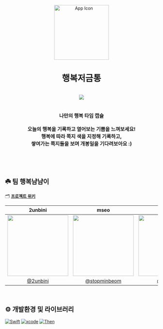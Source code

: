 <div align="center">
  <img src="https://avatars.githubusercontent.com/u/99244198?s=400&u=fc8b4a398d08600ecb1ed75736b412fa61419083&v=4" alt="App Icon" height="180" width="180"/>
  <br>
<h1>행복저금통</h1>
<br>
  <a href="https://apps.apple.com/kr/app/%ED%96%89%EB%B3%B5%EC%A0%80%EA%B8%88%ED%86%B5/id1618732744">
    <img src="https://img.shields.io/badge/App%20Store-행복저금통-f9de85?style=for-the-badge&logo=App%20Store&logoColor=0D96F6"/>
  </a>
  <br>
  <br>
  <h3>나만의 행복 타임 캡슐 <br><br>
오늘의 행복을 기록하고 열어보는 기쁨을 느껴보세요! <br>
행복에 따라 쪽지 색을 지정해 기록하고, <br>
쌓여가는 쪽지들을 보며 개봉일을 기다려보아요 :)</h3>

</div>

<br>
<br>
<br>

## ☘️ 팀 행복냠냠이 
🗂 **[프로젝트 위키](https://github.com/Happynyamy/Happiggy-bank-iOS/wiki)** <br>

|2unbini|mseo|sun|h1|
|:-:|:-:|:-:|:-:|
|<img src="https://2unbini.github.io/assets/images/profile.jpg" width=200>|<img src="" width=200>|<img src="https://velog.velcdn.com/images/sunnysideup/profile/b08bab75-cd07-4801-94b4-6824f881806c/image.jpeg" width=200>|<img src="https://postfiles.pstatic.net/MjAyMjA0MjdfMTYg/MDAxNjUxMDIzNzI4NzI4.rED4twrPWwazjRCjb1g6mdhr1iFoQvs2nNU7xwJ07wUg.ZQHJ2Aql52nQNTM52gn_LwZHwLTS96wZSxKCkb7zv-Ig.JPEG.minco67/IMG_9181.jpg?type=w966" width=200>|
|[@2unbini](https://github.com/2unbini)|[@stopminbeom](https://github.com/stopminbeom)|[@skkimeo](https://github.com/skkimeo)||


<br/>

## ⚙️ 개발환경 및 라이브러리
[![Swift](https://img.shields.io/badge/swift-5.5-orange)]()
[![xcode](https://img.shields.io/badge/Xcode-13.0-blue)]()
[![Then](https://img.shields.io/badge/Then-2.7.0-green)]()




<!-- ## 프로젝트 주요 기능 -->

<!-- ## 아키텍쳐  -->

<!-- ## 기술적 도전 -->

